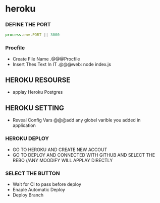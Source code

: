# heroku

### DEFINE THE PORT 
```javascript
process.env.PORT || 3000
```
### Procfile
- Create File Name .@@@Procfile
- Insert Thes Text In IT .@@@web: node index.js
## HEROKU RESOURSE
- applay Heroku Postgres 
## HEROKU SETTING
- Reveal Config Vars @@@add any globel varible you added in application

### HEROKU DEPLOY
- GO TO HEROKU AND CREATE NEW ACCOUT
- GO TO DEPLOY AND CONNECTED WITH GITHUB AND SELECT THE REBO //ANY MOODIFY WILL APPLAY DIRECTLY 
### SELECT THE BUTTON
- Wait for CI to pass before deploy
- Enaple Automatic Deploy
- Deploy Branch

